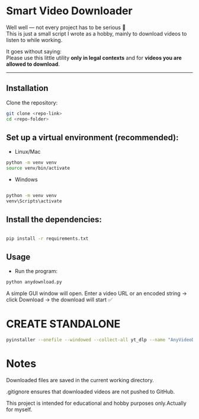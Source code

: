 # Smart Video Downloader

Well well — not every project has to be serious 🙂  
This is just a small script I wrote as a hobby, mainly to download videos to listen to while working.

It goes without saying:  
 Please use this little utility **only in legal contexts** and for **videos you are allowed to download**.

---

## Installation

Clone the repository:

```bash
git clone <repo-link>
cd <repo-folder>
```

## Set up a virtual environment (recommended):

- Linux/Mac

```bash
python -m venv venv
source venv/bin/activate
```

- Windows

```bash

python -m venv venv
venv\Scripts\activate
```

## Install the dependencies:

```bash

pip install -r requirements.txt
```

## Usage

- Run the program:

```bash
python anydownload.py
```

A simple GUI window will open.
Enter a video URL or an encoded string → click Download → the download will start ✅

# CREATE STANDALONE

```bash
pyinstaller --onefile --windowed --collect-all yt_dlp --name "AnyVideoDownloader" any_download.py
```

# Notes

Downloaded files are saved in the current working directory.

.gitignore ensures that downloaded videos are not pushed to GitHub.

This project is intended for educational and hobby purposes only.Actually for myself.
